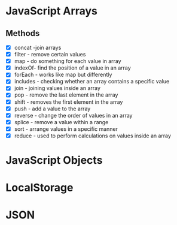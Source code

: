 # JavaScript Arrays
## Methods

* [x] concat -join arrays
* [x] filter - remove certain values
* [x] map - do something for each value in array
* [x] indexOf- find the position of a value in an array
* [x] forEach - works like map but differently
* [x] includes - checking whether an array contains a specific value
* [x] join - joining values inside an array
* [x] pop - remove the last element in the array
* [x] shift - removes the first element in the array
* [x] push - add a value to the array
* [x] reverse - change the order of values in an array
* [x] splice - remove a value within a range
* [x] sort - arrange values in a specific manner
* [x] reduce - used to perform calculations on values inside an array

# JavaScript Objects

# LocalStorage

# JSON
